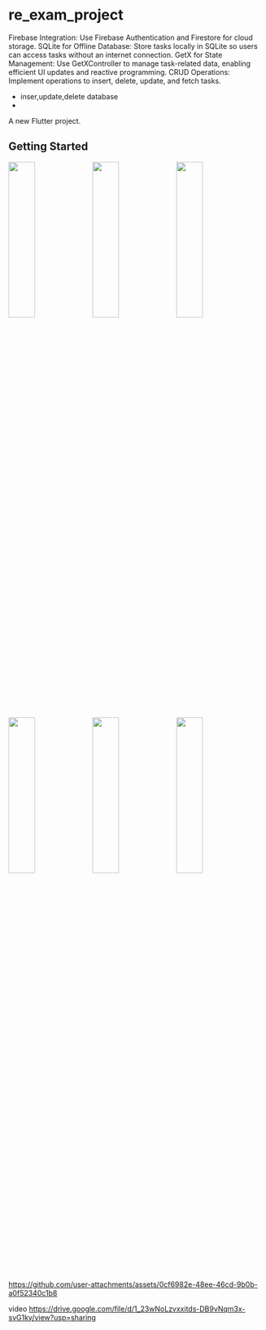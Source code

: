 # re_exam_project

Firebase Integration: Use Firebase Authentication and Firestore for cloud storage.
SQLite for Offline Database: Store tasks locally in SQLite so users can access tasks without an internet connection.
GetX for State Management: Use GetXController to manage task-related data, enabling efficient UI updates and reactive programming.
CRUD Operations: Implement operations to insert, delete, update, and fetch tasks.
* inser,update,delete database
* 
A new Flutter project.

## Getting Started
<img src="https://github.com/user-attachments/assets/4be21324-afa9-4003-91cc-a18f3c1504e4" height=28% width=32%>
<img src="https://github.com/user-attachments/assets/d9a95ff3-e1ec-4033-8a06-f80daa757066" height=28% width=32%>
<img src="https://github.com/user-attachments/assets/ca248502-fc6b-4002-81dd-730ca9e38598" height=28% width=32%>
<img src="https://github.com/user-attachments/assets/e9824033-ca71-4d7e-8cde-f48ca3aec633" height=28% width=32%>
<img src="https://github.com/user-attachments/assets/2f41f76a-e66d-4786-9a39-e46428e7eff9" height=28% width=32%>
<img src="https://github.com/user-attachments/assets/9533d600-6291-4256-9bd4-e5657a4ef3bd" height=28% width=32%>








https://github.com/user-attachments/assets/0cf6982e-48ee-46cd-9b0b-a0f52340c1b8



video
https://drive.google.com/file/d/1_23wNoLzvxxitds-DB9vNqm3x-svG1ky/view?usp=sharing

